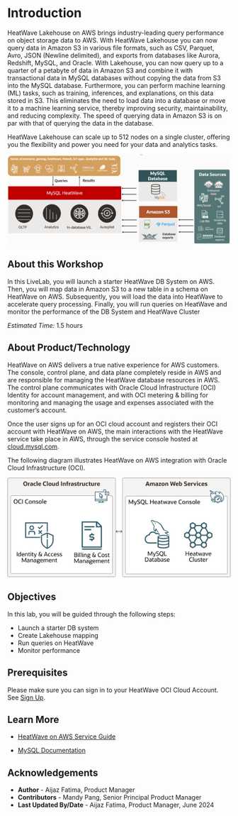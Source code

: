 # Introduction

HeatWave Lakehouse on AWS brings industry-leading query performance on object storage data to AWS. With HeatWave Lakehouse you can now query data in Amazon S3 in various file formats, such as CSV, Parquet, Avro, JSON (Newline delimited), and exports from databases like Aurora, Redshift, MySQL, and Oracle. With Lakehouse, you can now query up to a quarter of a petabyte of data in Amazon S3 and combine it with transactional data in MySQL databases without copying the data from S3 into the MySQL database. Furthermore, you can perform machine learning (ML) tasks, such as training, inferences, and explanations, on this data stored in S3. This eliminates the need to load data into a database or move it to a machine learning service, thereby improving security, maintainability, and reducing complexity. The speed of querying data in Amazon S3 is on par with that of querying the data in the database.

HeatWave Lakehouse can scale up to 512 nodes on a single cluster, offering you the flexibility and power you need for your data and analytics tasks.


![HeatWave on AWS deployment](./images/hwonaws_lakehouse.png "HeatWave Lakehouse on AWS")


## About this Workshop

In this LiveLab, you will launch a starter HeatWave DB System on AWS. Then, you will map data in Amazon S3 to a new table in a schema on HeatWave on AWS. Subsequently, you will load the data into HeatWave to accelerate query processing. Finally, you will run queries on HeatWave and monitor the performance of the DB System and HeatWave Cluster

_Estimated Time:_ 1.5 hours

## About Product/Technology

HeatWave on AWS delivers a true native experience for AWS customers. The console, control plane, and data plane completely reside in AWS and are responsible for managing the  HeatWave database resources in AWS. The control plane communicates with Oracle Cloud Infrastructure (OCI) Identity for account management, and with OCI metering & billing for monitoring and managing the usage and expenses associated with the customer’s account.

Once the user signs up for an OCI cloud account and registers their OCI account with HeatWave on AWS, the main interactions with the HeatWave service take place in AWS, through the service console hosted at  [cloud.mysql.com](https://cloud.mysql.com/login).


The following diagram illustrates HeatWave on AWS integration with Oracle Cloud Infrastructure (OCI).

![HeatWave on AWS and OCI Integration](./images/mhds-hw-oci-integration.png "HeatWave on AWS and OCI Integration")

## Objectives

In this lab, you will be guided through the following steps:

- Launch a starter DB system
- Create Lakehouse mapping
- Run queries on HeatWave
- Monitor performance

## Prerequisites

Please make sure you can sign in to your HeatWave OCI Cloud Account. See [Sign Up](https://dev.mysql.com/doc/heatwave-aws/en/heatwave-aws-sign-procedure.html).

## Learn More

- [HeatWave on AWS Service Guide](https://dev.mysql.com/doc/heatwave-aws/en/)

- [MySQL Documentation](https://dev.mysql.com/)

## Acknowledgements

- **Author** - Aijaz Fatima, Product Manager
- **Contributors** - Mandy Pang, Senior Principal Product Manager
- **Last Updated By/Date** - Aijaz Fatima, Product Manager, June 2024
